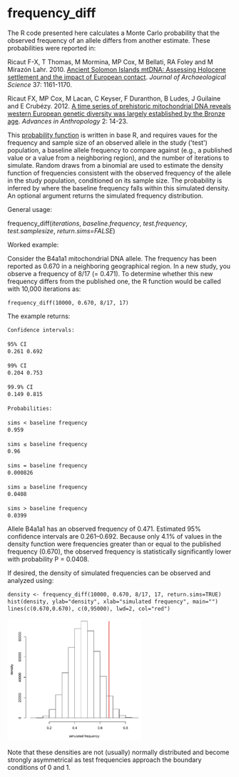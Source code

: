 # frequency_diff

The R code presented here calculates a Monte Carlo probability that the observed frequency of an allele differs from another estimate.  These probabilities were reported in:

Ricaut F-X, T Thomas, M Mormina, MP Cox, M Bellati, RA Foley and M Mirazón Lahr. 2010. [Ancient Solomon Islands mtDNA: Assessing Holocene settlement and the impact of European contact](https://doi.org/10.1016/j.jas.2009.12.014). *Journal of Archaeological Science* 37: 1161-1170.

Ricaut FX, MP Cox, M Lacan, C Keyser, F Duranthon, B Ludes, J Guilaine and E Crubézy. 2012. [A time series of prehistoric mitochondrial DNA reveals western European genetic diversity was largely established by the Bronze age](https://doi.org/10.4236/aa.2012.21002). *Advances in Anthropology* 2: 14-23.

This [probability function](frequency_diff_probabilities.R) is written in base R, and requires vaues for the frequency and sample size of an observed allele in the study ('test') population, a baseline allele frequency to compare against (e.g., a published value or a value from a neighboring region), and the number of iterations to simulate. Random draws from a binomial are used to estimate the density function of frequencies consistent with the observed frequency of the allele in the study population, conditioned on its sample size.  The probability is inferred by where the baseline frequency falls within this simulated density.  An optional argument returns the simulated frequency distribution.

General usage:

frequency_diff(*iterations*, *baseline.frequency*, *test.frequency*, *test.samplesize*, *return.sims=FALSE*)

Worked example: 

Consider the B4a1a1 mitochondrial DNA allele.  The frequency has been reported as 0.670 in a neighboring geographical region.  In a new study, you observe a frequency of 8/17 (= 0.471).  To determine whether this new frequency differs from the published one, the R function would be called with 10,000 iterations as:

```
frequency_diff(10000, 0.670, 8/17, 17)
```

The example returns:

```
Confidence intervals:

95% CI
0.261 0.692 

99% CI
0.204 0.753 

99.9% CI
0.149 0.815 

Probabilities:

sims < baseline frequency
0.959 

sims ≤ baseline frequency
0.96 

sims = baseline frequency
0.000826 

sims ≥ baseline frequency
0.0408 

sims > baseline frequency
0.0399 
```

Allele B4a1a1 has an observed frequency of 0.471. Estimated 95% confidence intervals are 0.261–0.692.  Because only 4.1% of values in the density function were frequencies greater than or equal to the published frequency (0.670), the observed frequency is statistically significantly lower with probability P = 0.0408.

If desired, the density of simulated frequencies can be observed and analyzed using:

```
density <- frequency_diff(10000, 0.670, 8/17, 17, return.sims=TRUE)
hist(density, ylab="density", xlab="simulated frequency", main="")
lines(c(0.670,0.670), c(0,95000), lwd=2, col="red")
```

<img src="frequency_density.jpg" alt="Frequency density" width="300"/>

Note that these densities are not (usually) normally distributed and become strongly asymmetrical as test frequencies approach the boundary conditions of 0 and 1.
